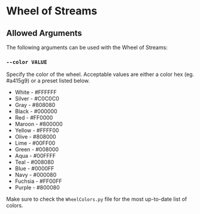 # Wheel of Streams

## Allowed Arguments

The following arguments can be used with the Wheel of Streams:

### `--color VALUE`
Specify the color of the wheel. Acceptable values are either a color hex (eg. #a415g9) or a preset listed below.

- White - #FFFFFF
- Silver - #C0C0C0
- Gray - #808080
- Black - #000000
- Red - #FF0000
- Maroon - #800000
- Yellow - #FFFF00
- Olive - #808000
- Lime - #00FF00
- Green - #008000
- Aqua - #00FFFF
- Teal - #008080
- Blue - #0000FF
- Navy - #000080
- Fuchsia - #FF00FF
- Purple - #800080

Make sure to check the `WheelColors.py` file for the most up-to-date list of colors.

